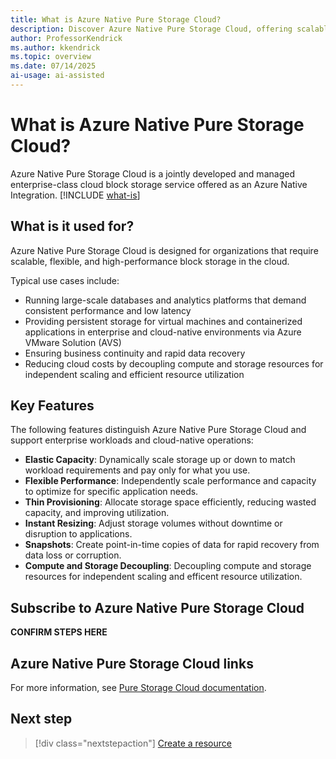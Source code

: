 ```yaml
---
title: What is Azure Native Pure Storage Cloud?
description: Discover Azure Native Pure Storage Cloud, offering scalable and flexible enterprise-class cloud block storage with built-in capabilities via the Azure portal.
author: ProfessorKendrick
ms.author: kkendrick
ms.topic: overview
ms.date: 07/14/2025
ai-usage: ai-assisted
---
```

# What is Azure Native Pure Storage Cloud?

Azure Native Pure Storage Cloud is a jointly developed and managed enterprise-class cloud block storage service offered as an Azure Native Integration. [!INCLUDE [what-is](../includes/what-is.md)]

## What is it used for?

Azure Native Pure Storage Cloud is designed for organizations that require scalable, flexible, and high-performance block storage in the cloud.  

Typical use cases include:

- Running large-scale databases and analytics platforms that demand consistent performance and low latency
- Providing persistent storage for virtual machines and containerized applications in enterprise and cloud-native environments via Azure VMware Solution (AVS)
- Ensuring business continuity and rapid data recovery
- Reducing cloud costs by decoupling compute and storage resources for independent scaling and efficient resource utilization

## Key Features

The following features distinguish Azure Native Pure Storage Cloud and support enterprise workloads and cloud-native operations:

- **Elastic Capacity**: Dynamically scale storage up or down to match workload requirements and pay only for what you use.
- **Flexible Performance**: Independently scale performance and capacity to optimize for specific application needs.
- **Thin Provisioning**: Allocate storage space efficiently, reducing wasted capacity, and improving utilization.
- **Instant Resizing**: Adjust storage volumes without downtime or disruption to applications.
- **Snapshots**: Create point-in-time copies of data for rapid recovery from data loss or corruption.
- **Compute and Storage Decoupling**: Decoupling compute and storage resources for independent scaling and efficent resource utilization.

## Subscribe to Azure Native Pure Storage Cloud

<!--TODO: remove before publish-->
**CONFIRM STEPS HERE**

## Azure Native Pure Storage Cloud links

For more information, see [Pure Storage Cloud documentation](https://support.purestorage.com/csh?context=azure_native_pure_storage_cloud).

## Next step

> [!div class="nextstepaction"]
> [Create a resource](create.md)